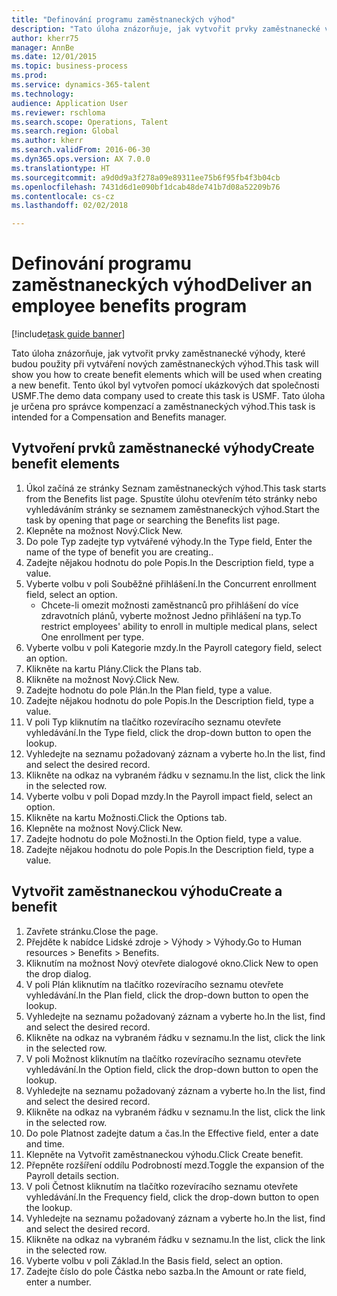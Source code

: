 ```yaml
--- 
title: "Definování programu zaměstnaneckých výhod"
description: "Tato úloha znázorňuje, jak vytvořit prvky zaměstnanecké výhody, které budou použity při vytváření nových zaměstnaneckých výhod."
author: kherr75
manager: AnnBe
ms.date: 12/01/2015
ms.topic: business-process
ms.prod: 
ms.service: dynamics-365-talent
ms.technology: 
audience: Application User
ms.reviewer: rschloma
ms.search.scope: Operations, Talent
ms.search.region: Global
ms.author: kherr
ms.search.validFrom: 2016-06-30
ms.dyn365.ops.version: AX 7.0.0
ms.translationtype: HT
ms.sourcegitcommit: a9d0d9a3f278a09e89311ee75b6f95fb4f3b04cb
ms.openlocfilehash: 7431d6d1e090bf1dcab48de741b7d08a52209b76
ms.contentlocale: cs-cz
ms.lasthandoff: 02/02/2018

---
```

# <a name="deliver-an-employee-benefits-program"></a><span data-ttu-id="9cdf4-103">Definování programu zaměstnaneckých výhod</span><span class="sxs-lookup"><span data-stu-id="9cdf4-103">Deliver an employee benefits program</span></span>

[!include[task guide banner](../../includes/task-guide-banner.md)]

<span data-ttu-id="9cdf4-104">Tato úloha znázorňuje, jak vytvořit prvky zaměstnanecké výhody, které budou použity při vytváření nových zaměstnaneckých výhod.</span><span class="sxs-lookup"><span data-stu-id="9cdf4-104">This task will show you how to create benefit elements which will be used when creating a new benefit.</span></span> <span data-ttu-id="9cdf4-105">Tento úkol byl vytvořen pomocí ukázkových dat společnosti USMF.</span><span class="sxs-lookup"><span data-stu-id="9cdf4-105">The demo data company used to create this task is USMF.</span></span> <span data-ttu-id="9cdf4-106">Tato úloha je určena pro správce kompenzací a zaměstnaneckých výhod.</span><span class="sxs-lookup"><span data-stu-id="9cdf4-106">This task is intended for a Compensation and Benefits manager.</span></span>


## <a name="create-benefit-elements"></a><span data-ttu-id="9cdf4-107">Vytvoření prvků zaměstnanecké výhody</span><span class="sxs-lookup"><span data-stu-id="9cdf4-107">Create benefit elements</span></span>
1. <span data-ttu-id="9cdf4-108">Úkol začíná ze stránky Seznam zaměstnaneckých výhod.</span><span class="sxs-lookup"><span data-stu-id="9cdf4-108">This task starts from the Benefits list page.</span></span> <span data-ttu-id="9cdf4-109">Spustíte úlohu otevřením této stránky nebo vyhledáváním stránky se seznamem zaměstnaneckých výhod.</span><span class="sxs-lookup"><span data-stu-id="9cdf4-109">Start the task by opening that page or searching the Benefits list page.</span></span>
2. <span data-ttu-id="9cdf4-110">Klepněte na možnost Nový.</span><span class="sxs-lookup"><span data-stu-id="9cdf4-110">Click New.</span></span>
3. <span data-ttu-id="9cdf4-111">Do pole Typ zadejte typ vytvářené výhody.</span><span class="sxs-lookup"><span data-stu-id="9cdf4-111">In the Type field, Enter the name of the type of benefit you are creating..</span></span>
4. <span data-ttu-id="9cdf4-112">Zadejte nějakou hodnotu do pole Popis.</span><span class="sxs-lookup"><span data-stu-id="9cdf4-112">In the Description field, type a value.</span></span>
5. <span data-ttu-id="9cdf4-113">Vyberte volbu v poli Souběžné přihlášení.</span><span class="sxs-lookup"><span data-stu-id="9cdf4-113">In the Concurrent enrollment field, select an option.</span></span>
    * <span data-ttu-id="9cdf4-114">Chcete-li omezit možnosti zaměstnanců pro přihlášení do více zdravotních plánů, vyberte možnost Jedno přihlášení na typ.</span><span class="sxs-lookup"><span data-stu-id="9cdf4-114">To restrict employees' ability to enroll in multiple medical plans, select One enrollment per type.</span></span>  
6. <span data-ttu-id="9cdf4-115">Vyberte volbu v poli Kategorie mzdy.</span><span class="sxs-lookup"><span data-stu-id="9cdf4-115">In the Payroll category field, select an option.</span></span>
7. <span data-ttu-id="9cdf4-116">Klikněte na kartu Plány.</span><span class="sxs-lookup"><span data-stu-id="9cdf4-116">Click the Plans tab.</span></span>
8. <span data-ttu-id="9cdf4-117">Klikněte na možnost Nový.</span><span class="sxs-lookup"><span data-stu-id="9cdf4-117">Click New.</span></span>
9. <span data-ttu-id="9cdf4-118">Zadejte hodnotu do pole Plán.</span><span class="sxs-lookup"><span data-stu-id="9cdf4-118">In the Plan field, type a value.</span></span>
10. <span data-ttu-id="9cdf4-119">Zadejte nějakou hodnotu do pole Popis.</span><span class="sxs-lookup"><span data-stu-id="9cdf4-119">In the Description field, type a value.</span></span>
11. <span data-ttu-id="9cdf4-120">V poli Typ kliknutím na tlačítko rozevíracího seznamu otevřete vyhledávání.</span><span class="sxs-lookup"><span data-stu-id="9cdf4-120">In the Type field, click the drop-down button to open the lookup.</span></span>
12. <span data-ttu-id="9cdf4-121">Vyhledejte na seznamu požadovaný záznam a vyberte ho.</span><span class="sxs-lookup"><span data-stu-id="9cdf4-121">In the list, find and select the desired record.</span></span>
13. <span data-ttu-id="9cdf4-122">Klikněte na odkaz na vybraném řádku v seznamu.</span><span class="sxs-lookup"><span data-stu-id="9cdf4-122">In the list, click the link in the selected row.</span></span>
14. <span data-ttu-id="9cdf4-123">Vyberte volbu v poli Dopad mzdy.</span><span class="sxs-lookup"><span data-stu-id="9cdf4-123">In the Payroll impact field, select an option.</span></span>
15. <span data-ttu-id="9cdf4-124">Klikněte na kartu Možnosti.</span><span class="sxs-lookup"><span data-stu-id="9cdf4-124">Click the Options tab.</span></span>
16. <span data-ttu-id="9cdf4-125">Klepněte na možnost Nový.</span><span class="sxs-lookup"><span data-stu-id="9cdf4-125">Click New.</span></span>
17. <span data-ttu-id="9cdf4-126">Zadejte hodnotu do pole Možnosti.</span><span class="sxs-lookup"><span data-stu-id="9cdf4-126">In the Option field, type a value.</span></span>
18. <span data-ttu-id="9cdf4-127">Zadejte nějakou hodnotu do pole Popis.</span><span class="sxs-lookup"><span data-stu-id="9cdf4-127">In the Description field, type a value.</span></span>

## <a name="create-a-benefit"></a><span data-ttu-id="9cdf4-128">Vytvořit zaměstnaneckou výhodu</span><span class="sxs-lookup"><span data-stu-id="9cdf4-128">Create a benefit</span></span>
1. <span data-ttu-id="9cdf4-129">Zavřete stránku.</span><span class="sxs-lookup"><span data-stu-id="9cdf4-129">Close the page.</span></span>
2. <span data-ttu-id="9cdf4-130">Přejděte k nabídce Lidské zdroje > Výhody > Výhody.</span><span class="sxs-lookup"><span data-stu-id="9cdf4-130">Go to Human resources > Benefits > Benefits.</span></span>
3. <span data-ttu-id="9cdf4-131">Kliknutím na možnost Nový otevřete dialogové okno.</span><span class="sxs-lookup"><span data-stu-id="9cdf4-131">Click New to open the drop dialog.</span></span>
4. <span data-ttu-id="9cdf4-132">V poli Plán kliknutím na tlačítko rozevíracího seznamu otevřete vyhledávání.</span><span class="sxs-lookup"><span data-stu-id="9cdf4-132">In the Plan field, click the drop-down button to open the lookup.</span></span>
5. <span data-ttu-id="9cdf4-133">Vyhledejte na seznamu požadovaný záznam a vyberte ho.</span><span class="sxs-lookup"><span data-stu-id="9cdf4-133">In the list, find and select the desired record.</span></span>
6. <span data-ttu-id="9cdf4-134">Klikněte na odkaz na vybraném řádku v seznamu.</span><span class="sxs-lookup"><span data-stu-id="9cdf4-134">In the list, click the link in the selected row.</span></span>
7. <span data-ttu-id="9cdf4-135">V poli Možnost kliknutím na tlačítko rozevíracího seznamu otevřete vyhledávání.</span><span class="sxs-lookup"><span data-stu-id="9cdf4-135">In the Option field, click the drop-down button to open the lookup.</span></span>
8. <span data-ttu-id="9cdf4-136">Vyhledejte na seznamu požadovaný záznam a vyberte ho.</span><span class="sxs-lookup"><span data-stu-id="9cdf4-136">In the list, find and select the desired record.</span></span>
9. <span data-ttu-id="9cdf4-137">Klikněte na odkaz na vybraném řádku v seznamu.</span><span class="sxs-lookup"><span data-stu-id="9cdf4-137">In the list, click the link in the selected row.</span></span>
10. <span data-ttu-id="9cdf4-138">Do pole Platnost zadejte datum a čas.</span><span class="sxs-lookup"><span data-stu-id="9cdf4-138">In the Effective field, enter a date and time.</span></span>
11. <span data-ttu-id="9cdf4-139">Klepněte na Vytvořit zaměstnaneckou výhodu.</span><span class="sxs-lookup"><span data-stu-id="9cdf4-139">Click Create benefit.</span></span>
12. <span data-ttu-id="9cdf4-140">Přepněte rozšíření oddílu Podrobností mezd.</span><span class="sxs-lookup"><span data-stu-id="9cdf4-140">Toggle the expansion of the Payroll details section.</span></span>
13. <span data-ttu-id="9cdf4-141">V poli Četnost kliknutím na tlačítko rozevíracího seznamu otevřete vyhledávání.</span><span class="sxs-lookup"><span data-stu-id="9cdf4-141">In the Frequency field, click the drop-down button to open the lookup.</span></span>
14. <span data-ttu-id="9cdf4-142">Vyhledejte na seznamu požadovaný záznam a vyberte ho.</span><span class="sxs-lookup"><span data-stu-id="9cdf4-142">In the list, find and select the desired record.</span></span>
15. <span data-ttu-id="9cdf4-143">Klikněte na odkaz na vybraném řádku v seznamu.</span><span class="sxs-lookup"><span data-stu-id="9cdf4-143">In the list, click the link in the selected row.</span></span>
16. <span data-ttu-id="9cdf4-144">Vyberte volbu v poli Základ.</span><span class="sxs-lookup"><span data-stu-id="9cdf4-144">In the Basis field, select an option.</span></span>
17. <span data-ttu-id="9cdf4-145">Zadejte číslo do pole Částka nebo sazba.</span><span class="sxs-lookup"><span data-stu-id="9cdf4-145">In the Amount or rate field, enter a number.</span></span>


